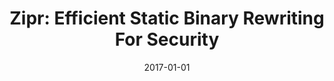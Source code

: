 ---
title: "Zipr: Efficient Static Binary Rewriting For Security"
date: 2017-01-01
venue: "47th Annual IEEE/IFIP International Conference on Dependable Systems and Networks, DSN 2017, Denver, CO, USA, June 26-29, 2017"
paperurl: https://doi.org/10.1109/DSN.2017.27
authors: "William H Hawkins, Jason D Hiser, Michele Co, Anh NguyenTuong and Jack W Davidson"
---